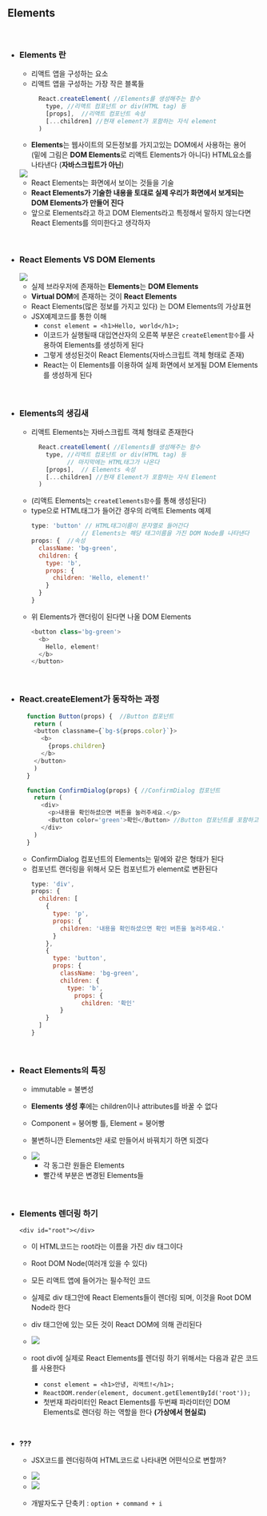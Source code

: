 ## Elements

<br/>

- ### Elements 란
  - 리액트 앱을 구성하는 요소
  - 리액트 앱을 구성하는 가장 작은 블록들
    ``` javascript
      React.createElement( //Elements를 생성해주는 함수
        type, //리액트 컴포넌트 or div(HTML tag) 등
        [props],  //리액트 컴포넌트 속성
        [...children] //현재 element가 포함하는 자식 element
      )
    ```
  - **Elements**는 웹사이트의 모든정보를 가지고있는 DOM에서 사용하는 용어<br>
  (밑에 그림은 **DOM Elements**로 리액트 Elements가 아니다) HTML요소를 나타낸다 (**자바스크립트가 아닌**)
  <img src="../imagefile/3.png">
  
  - React Elements는 화면에서 보이는 것들을 기술
  - **React Elements가 기술한 내용을 토대로 실제 우리가 화면에서 보게되는<br>DOM Elements가 만들어 진다**
  - 앞으로 Elements라고 하고 DOM Elements라고 특정해서 말하지 않는다면<br> React Elements를 의미한다고 생각하자

<br/>

- ### React Elements VS DOM Elements
  <img src="../imagefile/4.png">
  
  - 실제 브라우저에 존재하는 **Elements**는 **DOM Elements**
  - **Virtual DOM**에 존재하는 것이 **React Elements**
  - React Elements(많은 정보를 가지고 있다) 는 DOM Elements의 가상표현
  - JSX예제코드를 통한 이해
    - `const element = <h1>Hello, world</h1>;`
    - 이코드가 실행될때 대입연산자의 오른쪽 부분은 `createElement함수`를 사용하여 Elements를 생성하게 된다
    - 그렇게 생성된것이 React Elements(자바스크립트 객체 형태로 존재)
    - React는 이 Elements를 이용하여 실제 화면에서 보게될 DOM Elements를 생성하게 된다
  
<br/>

- ### Elements의 생김새
  - 리액트 Elements는 자바스크립트 객체 형태로 존재한다
    ``` javascript
      React.createElement( //Elements를 생성해주는 함수
        type, //리액트 컴포넌트 or div(HTML tag) 등
              // 마지막에는 HTML태그가 나온다
        [props],  // Elements 속성
        [...children] //현재 Element가 포함하는 자식 Element
      )
    ```
  - (리액트 Elements는 `createElements함수`를 통해 생성된다)
  - type으로 HTML태그가 들어간 경우의 리액트 Elements 예제
    ``` javascript
    type: 'button' // HTML태그이름이 문자열로 들어간다
                  // Elements는 해당 태그이름을 가진 DOM Node를 나타낸다
    props: {  //속성
      className: 'bg-green',
      children: {
        type: 'b',
        props: {
          children: 'Hello, element!'
        }
      }
    }
    ```
  - 위 Elements가 랜더링이 된다면 나올 DOM Elements
    ``` javascript
    <button class='bg-green'>
      <b>
        Hello, element!
      </b>
    </button>
    ```

<br/>

- ### React.createElement가 동작하는 과정
  ``` javascript
    function Button(props) {  //Button 컴포넌트
      return (
      <button classname={`bg-${props.color}`}>
        <b>
          {props.children}
        </b>
      </button>
      )
    }

    function ConfirmDialog(props) { //ConfirmDialog 컴포넌트
      return (
        <div>
          <p>내용을 확인하셨으면 버튼을 눌러주세요.</p>
          <Button color='green'>확인</Button> //Button 컴포넌트를 포함하고 있다
        </div>
      )
    }
  ```
  - ConfirmDialog 컴포넌트의 Elements는 밑에와 같은 형태가 된다
  - 컴포넌트 랜더링을 위해서 모든 컴포넌트가 element로 변환된다
    ``` javascript
    type: 'div',
    props: {
      children: [
        {
          type: 'p',
          props: {
            children: '내용을 확인하셨으면 확인 버튼을 눌러주세요.'
          }
        },
        {
          type: 'button',
          props: {
            className: 'bg-green',
            children: {
              type: 'b',
                props: {
                  children: '확인'
            }
        }
      ]
    }
    ```

<br/>


- ### React Elements의 특징
  - immutable = 불변성
  - **Elements 생성 후**에는 children이나 attributes를 바꿀 수 없다
  - Component = 붕어빵 틀, Element = 붕어빵
  - 불변하니깐 Elements만 새로 만들어서 바꿔치기 하면 되겠다
  - <img src="../imagefile/5.png">

    - 각 동그란 원들은 Elements
    - 빨간색 부분은 변경된 Elements들

<br/>

- ### Elements 렌더링 하기
  `<div id="root"></div> `
  - 이 HTML코드는 root라는 이름을 가진 div 태그이다
  - Root DOM Node(여러개 있을 수 있다)
  - 모든 리액트 앱에 들어가는 필수적인 코드
  - 실제로 div 태그안에 React Elements들이 렌더링 되며, 이것을 Root DOM Node라 한다
  - div 태그안에 있는 모든 것이 React DOM에 의해 관리된다
  - <img src="../imagefile/6.png">

  - root div에 실제로 React Elements를 렌더링 하기 위해서는 다음과 같은 코드를 사용한다
    - `const element = <h1>안녕, 리액트!</h1>;`
    - `ReactDOM.render(element, document.getElementById('root'));`
    - 첫번재 파라미터인 React Elements를 두번째 파라미터인 DOM Elements로 렌더링 하는 역할을 한다 **(가상에서 현실로)**
    
<br/>

- **???**
  - JSX코드를 렌더링하여 HTML코드로 나타내면 어떤식으로 변할까?
  - <img src="../imagefile/7.png">
  - <img src="../imagefile/8.png">

  - 개발자도구 단축키 : `option + command + i`